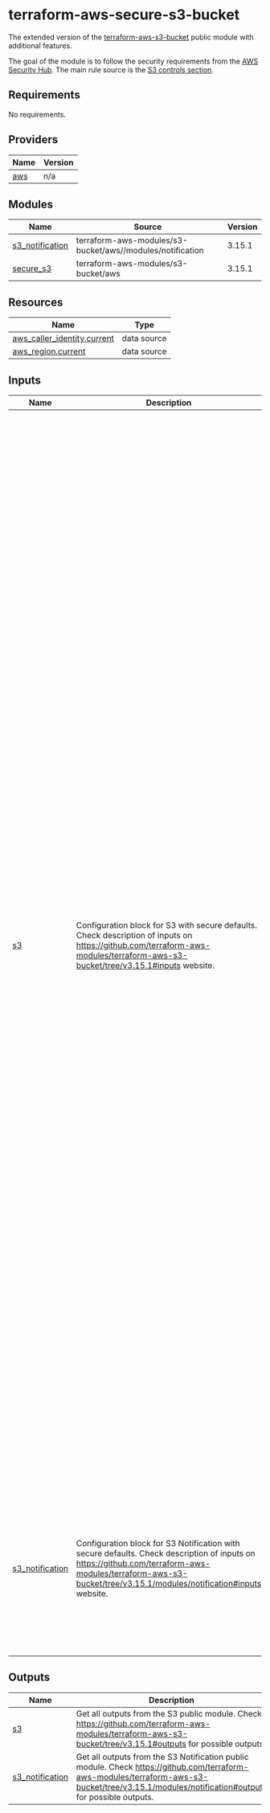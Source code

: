 # terraform-aws-secure-s3-bucket

The extended version of the [terraform-aws-s3-bucket](https://github.com/terraform-aws-modules/terraform-aws-s3-bucket) public module with additional features.

The goal of the module is to follow the security requirements from the [AWS Security Hub](https://docs.aws.amazon.com/securityhub/latest/userguide/what-is-securityhub.html). The main rule source is the [S3 controls section](https://docs.aws.amazon.com/securityhub/latest/userguide/s3-controls.html).

<!-- BEGIN_AUTOMATED_TF_DOCS_BLOCK -->
## Requirements

No requirements.

## Providers

| Name | Version |
|------|---------|
| <a name="provider_aws"></a> [aws](#provider\_aws) | n/a |

## Modules

| Name | Source | Version |
|------|--------|---------|
| <a name="module_s3_notification"></a> [s3\_notification](#module\_s3\_notification) | terraform-aws-modules/s3-bucket/aws//modules/notification | 3.15.1 |
| <a name="module_secure_s3"></a> [secure\_s3](#module\_secure\_s3) | terraform-aws-modules/s3-bucket/aws | 3.15.1 |

## Resources

| Name | Type |
|------|------|
| [aws_caller_identity.current](https://registry.terraform.io/providers/hashicorp/aws/latest/docs/data-sources/caller_identity) | data source |
| [aws_region.current](https://registry.terraform.io/providers/hashicorp/aws/latest/docs/data-sources/region) | data source |

## Inputs

| Name | Description | Type | Default | Required |
|------|-------------|------|---------|:--------:|
| <a name="input_s3"></a> [s3](#input\_s3) | Configuration block for S3 with secure defaults. Check description of inputs on https://github.com/terraform-aws-modules/terraform-aws-s3-bucket/tree/v3.15.1#inputs website. | <pre>object({<br>    create_bucket = optional(bool, true)<br><br>    attach_elb_log_delivery_policy    = optional(bool, false)<br>    attach_lb_log_delivery_policy     = optional(bool, false)<br>    attach_access_log_delivery_policy = optional(bool, false)<br><br>    # [S3.5] S3 buckets should require requests to use Secure Socket Layer<br>    # https://docs.aws.amazon.com/securityhub/latest/userguide/s3-controls.html#s3-5<br>    attach_deny_insecure_transport_policy    = optional(bool, true)<br>    attach_require_latest_tls_policy         = optional(bool, false)<br>    policy                                   = optional(string)<br>    attach_policy                            = optional(bool, false)<br>    attach_public_policy                     = optional(bool, true)<br>    attach_inventory_destination_policy      = optional(bool, false)<br>    attach_analytics_destination_policy      = optional(bool, false)<br>    attach_deny_incorrect_encryption_headers = optional(bool, false)<br>    attach_deny_incorrect_kms_key_sse        = optional(bool, false)<br>    acl                                      = optional(string)<br><br>    allowed_kms_key_arn                    = optional(string)<br>    attach_deny_unencrypted_object_uploads = optional(bool, false)<br><br>    bucket        = optional(string)<br>    bucket_prefix = optional(string)<br><br>    acceleration_status = optional(string)<br>    request_payer       = optional(string)<br>    website             = optional(any, {})<br><br>    cors_rule = optional(any, [])<br>    # [S3.14] S3 general purpose buckets should have versioning enabled<br>    # https://docs.aws.amazon.com/securityhub/latest/userguide/s3-controls.html#s3-14<br>    versioning = optional(map(string), {<br>      enabled = true<br>    })<br>    # [S3.9] Server access logging should be enabled for S3 general purpose buckets<br>    # https://docs.aws.amazon.com/securityhub/latest/userguide/s3-controls.html#s3-9<br>    logging = map(string)<br><br>    default_lifecycle_rules   = optional(list(string), ["retain-x-delete-others"]) # Choose one of the predifined lifecycle rules<br>    lifecycle_rule            = optional(any, [])<br>    replication_configuration = optional(any, {})<br>    # [DEPRECATED] [S3.4] S3 buckets should have server-side encryption enabled<br>    # https://docs.aws.amazon.com/securityhub/latest/userguide/s3-controls.html#s3-4<br>    # ATTENTION: Amazon S3 now provides default encryption with S3 managed keys (SSE-S3) on new and existing S3 buckets.<br>    # The encryption settings are unchanged for existing buckets that are encrypted with SSE-S3 or SSE-KMS server-side encryption.<br>    server_side_encryption_configuration = optional(any, {})<br>    intelligent_tiering                  = optional(any, {})<br>    object_lock_configuration            = optional(any, {})<br>    metric_configuration                 = optional(any, {})<br>    inventory_configuration              = optional(any, {})<br><br>    access_log_delivery_policy_source_buckets  = optional(list(string), [])<br>    access_log_delivery_policy_source_accounts = optional(list(string), [])<br><br>    grant                 = optional(any, [])<br>    owner                 = optional(map(string), {})<br>    expected_bucket_owner = optional(string)<br><br>    inventory_source_account_id       = optional(string)<br>    inventory_source_bucket_arn       = optional(string)<br>    inventory_self_source_destination = optional(bool, false)<br><br>    # ---<br>    # [S3.8] S3 general purpose buckets should block public access<br>    # https://docs.aws.amazon.com/securityhub/latest/userguide/s3-controls.html#s3-8<br>    block_public_acls       = optional(bool, true)<br>    block_public_policy     = optional(bool, true)<br>    ignore_public_acls      = optional(bool, true)<br>    restrict_public_buckets = optional(bool, true)<br>    # ---<br><br>    analytics_configuration           = optional(any, [])<br>    analytics_source_account_id       = optional(string)<br>    analytics_source_bucket_arn       = optional(string)<br>    analytics_self_source_destination = optional(bool, false)<br><br>    control_object_ownership = optional(bool, false)<br>    object_ownership         = optional(string, "BucketOwnerEnforced")<br>    object_lock_enabled      = optional(bool, false)<br>    force_destroy            = optional(bool, false)<br>    tags                     = optional(map(string), {})<br>  })</pre> | n/a | yes |
| <a name="input_s3_notification"></a> [s3\_notification](#input\_s3\_notification) | Configuration block for S3 Notification with secure defaults. Check description of inputs on https://github.com/terraform-aws-modules/terraform-aws-s3-bucket/tree/v3.15.1/modules/notification#inputs website. | <pre>object({<br>    # [S3.11] S3 general purpose buckets should have event notifications enabled<br>    # https://docs.aws.amazon.com/securityhub/latest/userguide/s3-controls.html#s3-11<br>    create = optional(bool, true)<br>    # We disable the policy creation to avoid accidental overriding the existing policy.<br>    create_sns_policy = optional(bool, false)<br>    create_sqs_policy = optional(bool, false)<br><br>    eventbridge          = optional(bool, false)<br>    lambda_notifications = optional(any, {})<br>    sqs_notifications    = optional(any, {})<br>    sns_notifications    = optional(any, {})<br>  })</pre> | `{}` | no |

## Outputs

| Name | Description |
|------|-------------|
| <a name="output_s3"></a> [s3](#output\_s3) | Get all outputs from the S3 public module. Check https://github.com/terraform-aws-modules/terraform-aws-s3-bucket/tree/v3.15.1#outputs for possible outputs. |
| <a name="output_s3_notification"></a> [s3\_notification](#output\_s3\_notification) | Get all outputs from the S3 Notification public module. Check https://github.com/terraform-aws-modules/terraform-aws-s3-bucket/tree/v3.15.1/modules/notification#outputs for possible outputs. |
<!-- END_AUTOMATED_TF_DOCS_BLOCK -->